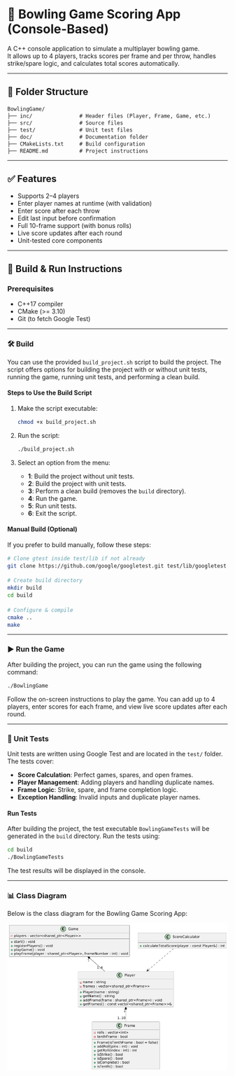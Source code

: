 # 🎳 Bowling Game Scoring App (Console-Based)

A C++ console application to simulate a multiplayer bowling game.  
It allows up to 4 players, tracks scores per frame and per throw, handles strike/spare logic, and calculates total scores automatically.

---

## 📂 Folder Structure

```
BowlingGame/
├── inc/               # Header files (Player, Frame, Game, etc.)
├── src/               # Source files
├── test/              # Unit test files
├── doc/               # Documentation folder
├── CMakeLists.txt     # Build configuration
├── README.md          # Project instructions
```

---

## ✅ Features

- Supports 2–4 players
- Enter player names at runtime (with validation)
- Enter score after each throw
- Edit last input before confirmation
- Full 10-frame support (with bonus rolls)
- Live score updates after each round
- Unit-tested core components

---

## 🚀 Build & Run Instructions

### Prerequisites

- C++17 compiler
- CMake (>= 3.10)
- Git (to fetch Google Test)

---

### 🛠️ Build

You can use the provided `build_project.sh` script to build the project. The script offers options for building the project with or without unit tests, running the game, running unit tests, and performing a clean build.

#### Steps to Use the Build Script

1. Make the script executable:
   ```bash
   chmod +x build_project.sh
   ```

2. Run the script:
   ```bash
   ./build_project.sh
   ```

3. Select an option from the menu:
   - **1**: Build the project without unit tests.
   - **2**: Build the project with unit tests.
   - **3**: Perform a clean build (removes the `build` directory).
   - **4**: Run the game.
   - **5**: Run unit tests.
   - **6**: Exit the script.

#### Manual Build (Optional)

If you prefer to build manually, follow these steps:

```bash
# Clone gtest inside test/lib if not already
git clone https://github.com/google/googletest.git test/lib/googletest

# Create build directory
mkdir build
cd build

# Configure & compile
cmake ..
make
```

---

### ▶️ Run the Game

After building the project, you can run the game using the following command:

```bash
./BowlingGame
```

Follow the on-screen instructions to play the game. You can add up to 4 players, enter scores for each frame, and view live score updates after each round.

---

### 🧪 Unit Tests

Unit tests are written using Google Test and are located in the `test/` folder. The tests cover:

- **Score Calculation**: Perfect games, spares, and open frames.
- **Player Management**: Adding players and handling duplicate names.
- **Frame Logic**: Strike, spare, and frame completion logic.
- **Exception Handling**: Invalid inputs and duplicate player names.

#### Run Tests

After building the project, the test executable `BowlingGameTests` will be generated in the `build` directory. Run the tests using:

```bash
cd build
./BowlingGameTests
```

The test results will be displayed in the console.

---

### 📊 Class Diagram

Below is the class diagram for the Bowling Game Scoring App:

![Class Diagram](doc/ClassDiagram.png)
